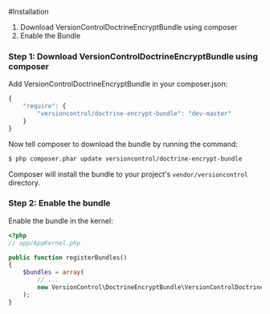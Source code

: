 #Installation

1. Download VersionControlDoctrineEncryptBundle using composer
2. Enable the Bundle

### Step 1: Download VersionControlDoctrineEncryptBundle using composer

Add VersionControlDoctrineEncryptBundle in your composer.json:

```js
{
    "require": {
        "versioncontrol/doctrine-encrypt-bundle": "dev-master"
    }
}
```

Now tell composer to download the bundle by running the command:

``` bash
$ php composer.phar update versioncontrol/doctrine-encrypt-bundle
```

Composer will install the bundle to your project's `vendor/versioncontrol` directory.

### Step 2: Enable the bundle

Enable the bundle in the kernel:

``` php
<?php
// app/AppKernel.php

public function registerBundles()
{
    $bundles = array(
        // ...
        new VersionControl\DoctrineEncryptBundle\VersionControlDoctrineEncryptBundle(),
    );
}
```